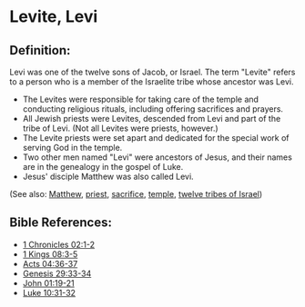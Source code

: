 # Levite, Levi #

## Definition: ##

Levi was one of the twelve sons of Jacob, or Israel. The term "Levite" refers to a person who is a member of the Israelite tribe whose ancestor was Levi. 

* The Levites were responsible for taking care of the temple and conducting religious rituals, including offering sacrifices and prayers.
* All Jewish priests were Levites, descended from Levi and part of the tribe of Levi. (Not all Levites were priests, however.)
* The Levite priests were set apart and dedicated for the special work of serving God in the temple.
* Two other men named "Levi" were ancestors of Jesus, and their names are in the genealogy in the gospel of Luke.
* Jesus' disciple Matthew was also called Levi.

(See also: [Matthew](../other/matthew.md), [priest](../kt/priest.md), [sacrifice](../other/sacrifice.md), [temple](../kt/temple.md), [twelve tribes of Israel](../other/12tribesofisrael.md))

## Bible References: ##

* [1 Chronicles 02:1-2](en/tn/1ch/help/02/01)
* [1 Kings 08:3-5](en/tn/1ki/help/08/03)
* [Acts 04:36-37](en/tn/act/help/04/36)
* [Genesis 29:33-34](en/tn/gen/help/29/33)
* [John 01:19-21](en/tn/jhn/help/01/19)
* [Luke 10:31-32](en/tn/luk/help/10/31)